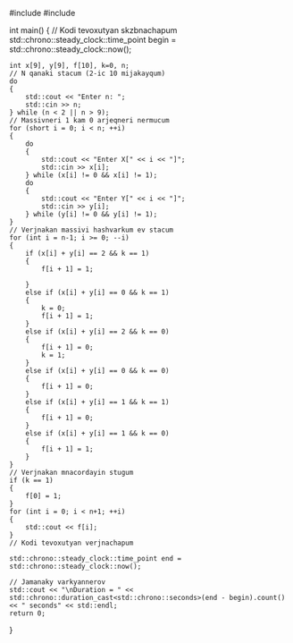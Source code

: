 #include <iostream>
#include <chrono>

int main() {
	// Kodi tevoxutyan skzbnachapum
	std::chrono::steady_clock::time_point begin = std::chrono::steady_clock::now();

	
	int x[9], y[9], f[10], k=0, n;
	// N qanaki stacum (2-ic 10 mijakayqum)
	do
	{
		std::cout << "Enter n: ";
		std::cin >> n;
	} while (n < 2 || n > 9);
	// Massivneri 1 kam 0 arjeqneri nermucum
	for (short i = 0; i < n; ++i)
	{
		do
		{
			std::cout << "Enter X[" << i << "]";
			std::cin >> x[i];
		} while (x[i] != 0 && x[i] != 1);
		do
		{
			std::cout << "Enter Y[" << i << "]";
			std::cin >> y[i];
		} while (y[i] != 0 && y[i] != 1);
	}
	// Verjnakan massivi hashvarkum ev stacum
	for (int i = n-1; i >= 0; --i)
	{
		if (x[i] + y[i] == 2 && k == 1)
		{
			f[i + 1] = 1;

		}
		else if (x[i] + y[i] == 0 && k == 1)
		{
			k = 0;
			f[i + 1] = 1;
		}
		else if (x[i] + y[i] == 2 && k == 0)
		{
			f[i + 1] = 0;
			k = 1;
		}
		else if (x[i] + y[i] == 0 && k == 0)
		{
			f[i + 1] = 0;
		}
		else if (x[i] + y[i] == 1 && k == 1)
		{
			f[i + 1] = 0;
		}
		else if (x[i] + y[i] == 1 && k == 0)
		{
			f[i + 1] = 1;
		}
	}
	// Verjnakan mnacordayin stugum
	if (k == 1)
	{
		f[0] = 1;
	}
	for (int i = 0; i < n+1; ++i)
	{
		std::cout << f[i];
	}
	// Kodi tevoxutyan verjnachapum

	std::chrono::steady_clock::time_point end = std::chrono::steady_clock::now();

	// Jamanaky varkyannerov
	std::cout << "\nDuration = " << std::chrono::duration_cast<std::chrono::seconds>(end - begin).count() << " seconds" << std::endl;
	return 0;
}
